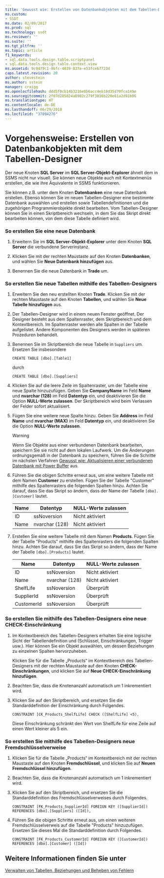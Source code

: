 ```yaml
---
title: 'Gewusst wie: Erstellen von Datenbankobjekten mit dem Tabellen-Designer | Microsoft-Dokumentation'
ms.custom:
- SSDT
ms.date: 02/09/2017
ms.prod: sql
ms.technology: ssdt
ms.reviewer: ''
ms.suite: ''
ms.tgt_pltfrm: ''
ms.topic: article
f1_keywords:
- sql.data.tools.design.table.scriptpanel
- sql.data.tools.design.table.context.view
ms.assetid: 9c9479c1-9bfc-4039-837e-e53fce67723d
caps.latest.revision: 20
author: stevestein
ms.author: sstein
manager: craigg
ms.openlocfilehash: ddd5f0cb14b3216e8b6acc4eb18d35d70fca149e
ms.sourcegitcommit: 2f07d285824a8982c279f3816b220e61a2d91b06
ms.translationtype: HT
ms.contentlocale: de-DE
ms.lasthandoff: 06/29/2018
ms.locfileid: "37094276"
---
```

# <a name="how-to-create-database-objects-using-table-designer"></a>Vorgehensweise: Erstellen von Datenbankobjekten mit dem Tabellen-Designer
Der neue Knoten **SQL Server** im **SQL Server-Objekt-Explorer** ähnelt dem in SSMS nicht nur visuell. Sie können neue Objekte auch mit Kontextmenüs erstellen, die wie ihre Äquivalente in SSMS funktionieren.  
  
Sie können z.B. unter dem Knoten **Datenbanken** eine neue Datenbank erstellen. Ebenso können Sie im neuen Tabellen-Designer eine bestimmte Datenbank auswählen und erstellen sowie Tabellendefinitionen und die zugehörigen Programmierobjekte direkt bearbeiten. Vom Tabellen-Designer können Sie in einen Skriptbereich wechseln, in dem Sie das Skript direkt bearbeiten können, von dem diese Tabelle definiert wird.  
  
### <a name="to-create-a-new-database"></a>So erstellen Sie eine neue Datenbank  
  
1.  Erweitern Sie im **SQL Server-Objekt-Explorer** unter dem Knoten **SQL Server** die verbundene Serverinstanz.  
  
2.  Klicken Sie mit der rechten Maustaste auf den Knoten **Datenbanken**, und wählen Sie **Neue Datenbank hinzufügen** aus.  
  
3.  Benennen Sie die neue Datenbank in **Trade** um.  
  
### <a name="to-create-new-tables-using-the-table-designer"></a>So erstellen Sie neue Tabellen mithilfe des Tabellen-Designers  
  
1.  Erweitern Sie den neu erstellten Knoten **Trade**. Klicken Sie mit der rechten Maustaste auf den Knoten **Tabellen**, und wählen Sie **Neue Tabelle hinzufügen** aus.  
  
2.  Der Tabellen-Designer wird in einem neuen Fenster geöffnet. Der Designer besteht aus dem Spaltenraster, dem Skriptbereich und dem Kontextbereich. Im Spaltenraster werden alle Spalten in der Tabelle aufgelistet. Andere Komponenten des Designers werden in späteren Prozeduren behandelt.  
  
3.  Benennen Sie im Skriptbereich die neue Tabelle in `Suppliers` um. Ersetzen Sie insbesondere  
  
    ```  
    CREATE TABLE [dbo].[Table1]  
    ```  
  
    durch  
  
    ```  
    CREATE TABLE [dbo].[Suppliers]  
    ```  
  
4.  Klicken Sie auf die leere Zeile im Spaltenraster, um der Tabelle eine neue Spalte hinzuzufügen.  Geben Sie **CompanyName** im Feld **Name** und **nvarchar (128)** im Feld **Datentyp** ein, und deaktivieren Sie die Option **NULL-Werte zulassen**. Der Skriptbereich wird beim Verlassen der Felder sofort aktualisiert.  
  
5.  Fügen Sie eine weitere neue Spalte hinzu. Geben Sie **Address** im Feld **Name** und **nvarchar (MAX)** im Feld **Datentyp** ein, und deaktivieren Sie die Option **NULL-Werte zulassen**.  
  
    > [!WARNING]  
    > Wenn Sie Objekte aus einer verbundenen Datenbank bearbeiten, speichern Sie sie nicht auf dem lokalen Laufwerk. Um die Änderungen ordnungsgemäß in der Datenbank zu speichern, führen Sie die Schritte im nächsten Verfahren [Gewusst wie: Aktualisieren einer verbundenen Datenbank mit Power Buffer](../ssdt/how-to-update-a-connected-database-with-power-buffer.md) aus.  
  
6.  Führen Sie die obigen Schritte erneut aus, um eine weitere Tabelle mit dem Namen **Customer** zu erstellen. Fügen Sie der Tabelle "Customer" mithilfe des Spaltenrasters die folgenden Spalten hinzu. Achten Sie darauf, dass Sie das Skript so ändern, dass der Name der Tabelle `[dbo].[Customer]` lautet.  
  
    |Name|Datentyp|**NULL-Werte zulassen**|  
    |--------|-------------|-------------------|  
    |ID|ssNoversion|Nicht aktiviert|  
    |Name|nvarchar (128)|Nicht aktiviert|  
  
7.  Erstellen Sie eine weitere Tabelle mit dem Namen **Products**. Fügen Sie der Tabelle "Products" mithilfe des Spaltenrasters die folgenden Spalten hinzu. Achten Sie darauf, dass Sie das Skript so ändern, dass der Name der Tabelle `[dbo].[Products]` lautet.  
  
    |Name|Datentyp|**NULL-Werte zulassen**|  
    |--------|-------------|-------------------|  
    |ID|ssNoversion|Nicht aktiviert|  
    |Name|nvarchar (128)|Nicht aktiviert|  
    |ShelfLife|ssNoversion|Überprüft|  
    |SupplierId|ssNoversion|Überprüft|  
    |CustomerId|ssNoversion|Überprüft|  
  
### <a name="to-create-a-new-check-constraint-using-the-table-designer"></a>So erstellen Sie mithilfe des Tabellen-Designers eine neue CHECK-Einschränkung  
  
1.  Im Kontextbereich des Tabellen-Designers erhalten Sie eine logische Sicht der Tabellendefinition und (Schlüssel, Einschränkungen, Trigger usw.). Hier können Sie ein Objekt auswählen, um dessen Beziehungen zu einzelnen Spalten hervorzuheben.  
  
    Klicken Sie für die Tabelle „Products“ im Kontextbereich des Tabellen-Designers mit der rechten Maustaste auf den Knoten **CHECK-Einschränkungen**, und klicken Sie auf **Neue CHECK-Einschränkung hinzufügen**.  
  
2.  Beachten Sie, dass die Knotenanzahl automatisch um 1 inkrementiert wird.  
  
3.  Klicken Sie auf den Skriptbereich, und ersetzen Sie die Standarddefinition der Einschränkung durch Folgendes.  
  
    ```  
    CONSTRAINT [CK_Products_ShelfLife] CHECK ([ShelfLife] <5),  
    ```  
  
    Diese Einschränkung schränkt den Wert von ShelfLife für eine Zeile auf einen Wert kleiner als 5 ein.  
  
### <a name="to-create-new-foreign-key-references-using-the-table-designer"></a>So erstellen Sie mithilfe des Tabellen-Designers neue Fremdschlüsselverweise  
  
1.  Klicken Sie für die Tabelle „Products“ im Kontextbereich mit der rechten Maustaste auf den Knoten **Fremdschlüssel**, und klicken Sie auf **Neuen Fremdschlüssel hinzufügen**.  
  
2.  Beachten Sie, dass die Knotenanzahl automatisch um 1 inkrementiert wird.  
  
3.  Klicken Sie auf den Skriptbereich, und ersetzen Sie die Standarddefinition des Fremdschlüsselverweises durch Folgendes.  
  
    ```  
    CONSTRAINT [FK_Products_SupplierId] FOREIGN KEY ([SupplierId]) REFERENCES [dbo].[Suppliers] ([Id]),  
    ```  
  
4.  Führen Sie die obigen Schritte erneut aus, um einen weiteren Fremdschlüsselverweis auf die Tabelle "Products" hinzuzufügen. Ersetzen Sie dieses Mal die Standarddefinition durch Folgendes.  
  
    ```  
    CONSTRAINT [FK_Products_CustomerId] FOREIGN KEY ([CustomerId]) REFERENCES [dbo].[Customer] ([Id])  
    ```  
  
## <a name="see-also"></a>Weitere Informationen finden Sie unter  
[Verwalten von Tabellen, Beziehungen und Beheben von Fehlern](../ssdt/manage-tables-relationships-and-fix-errors.md)  
  
